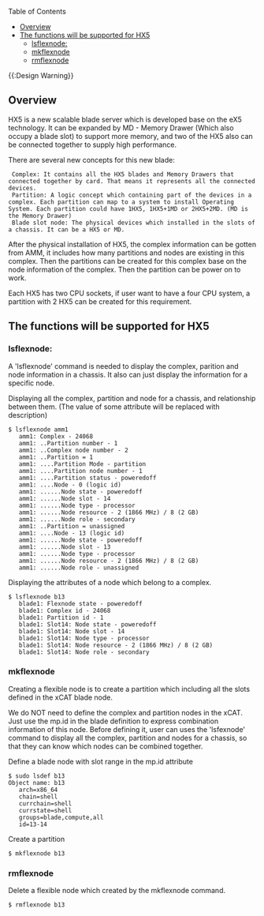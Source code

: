<!-- START doctoc generated TOC please keep comment here to allow auto update -->
<!-- DON'T EDIT THIS SECTION, INSTEAD RE-RUN doctoc TO UPDATE -->
Table of Contents

- [Overview](#overview)
- [The functions will be supported for HX5](#the-functions-will-be-supported-for-hx5)
  - [lsflexnode:](#lsflexnode)
  - [mkflexnode](#mkflexnode)
  - [rmflexnode](#rmflexnode)

<!-- END doctoc generated TOC please keep comment here to allow auto update -->

{{:Design Warning}} 


## Overview

HX5 is a new scalable blade server which is developed base on the eX5 technology. It can be expanded by MD - Memory Drawer (Which also occupy a blade slot) to support more memory, and two of the HX5 also can be connected together to supply high performance. 

There are several new concepts for this new blade: 
    
     Complex: It contains all the HX5 blades and Memory Drawers that connected together by card. That means it represents all the connected devices.
     Partition: A logic concept which containing part of the devices in a complex. Each partition can map to a system to install Operating System. Each partition could have 1HX5, 1HX5+1MD or 2HX5+2MD. (MD is the Memory Drawer)
     Blade slot node: The physical devices which installed in the slots of a chassis. It can be a HX5 or MD.
    

After the physical installation of HX5, the complex information can be gotten from AMM, it includes how many partitions and nodes are existing in this complex. Then the partitions can be created for this complex base on the node information of the complex. Then the partition can be power on to work. 

Each HX5 has two CPU sockets, if user want to have a four CPU system, a partition with 2 HX5 can be created for this requirement. 

## The functions will be supported for HX5

### lsflexnode:

A 'lsflexnode' command is needed to display the complex, parition and node information in a chassis. It also can just display the information for a specific node. 

Displaying all the complex, partition and node for a chassis, and relationship between them. (The value of some attribute will be replaced with description) 
    
    $ lsflexnode amm1
       amm1: Complex - 24068
       amm1: ..Partition number - 1
       amm1: ..Complex node number - 2
       amm1: ..Partition = 1
       amm1: ....Partition Mode - partition
       amm1: ....Partition node number - 1
       amm1: ....Partition status - poweredoff
       amm1: ....Node - 0 (logic id)
       amm1: ......Node state - poweredoff
       amm1: ......Node slot - 14
       amm1: ......Node type - processor
       amm1: ......Node resource - 2 (1866 MHz) / 8 (2 GB)
       amm1: ......Node role - secondary
       amm1: ..Partition = unassigned
       amm1: ....Node - 13 (logic id)
       amm1: ......Node state - poweredoff
       amm1: ......Node slot - 13
       amm1: ......Node type - processor
       amm1: ......Node resource - 2 (1866 MHz) / 8 (2 GB)
       amm1: ......Node role - unassigned
    

  
Displaying the attributes of a node which belong to a complex. 
    
    $ lsflexnode b13
       blade1: Flexnode state - poweredoff
       blade1: Complex id - 24068
       blade1: Partition id - 1
       blade1: Slot14: Node state - poweredoff
       blade1: Slot14: Node slot - 14
       blade1: Slot14: Node type - processor
       blade1: Slot14: Node resource - 2 (1866 MHz) / 8 (2 GB)
       blade1: Slot14: Node role - secondary
    

  


### mkflexnode

Creating a flexible node is to create a partition which including all the slots defined in the xCAT blade node. 

We do NOT need to define the complex and partition nodes in the xCAT. Just use the mp.id in the blade definition to express combination information of this node. Before defining it, user can uses the 'lsfexnode' command to display all the complex, partition and nodes for a chassis, so that they can know which nodes can be combined together. 

Define a blade node with slot range in the mp.id attribute 
    
    $ sudo lsdef b13
    Object name: b13
       arch=x86_64
       chain=shell
       currchain=shell
       currstate=shell
       groups=blade,compute,all
       id=13-14
       
    

Create a partition 
    
    $ mkflexnode b13
    

### rmflexnode

Delete a flexible node which created by the mkflexnode command. 
    
    $ rmflexnode b13
    
